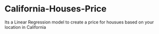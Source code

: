 # California-Houses-Price

Its a Linear Regression model to create a price for housues based on your location in California
